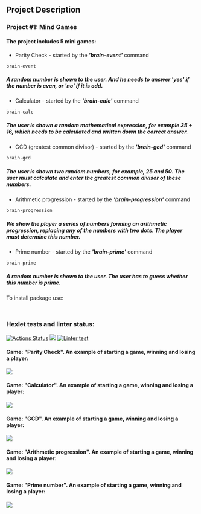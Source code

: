 ## Project Description

### Project #1: Mind Games
#### The project includes 5 mini games: 
- Parity Check - started by the ***'brain-event'*** command
```
brain-event

```

##### *A random number is shown to the user. And he needs to answer 'yes' if the number is even, or 'no' if it is odd.*
- Calculator - started by the ***'brain-calc'*** command
```
brain-calc

```

##### *The user is shown a random mathematical expression, for example 35 + 16, which needs to be calculated and written down the correct answer.*
- GCD (greatest common divisor) - started by the ***'brain-gcd'*** command
```
brain-gcd

```
##### *The user is shown two random numbers, for example, 25 and 50. The user must calculate and enter the greatest common divisor of these numbers.*
- Arithmetic progression - started by the ***'brain-progression'*** command
```
brain-progression

```

##### *We show the player a series of numbers forming an arithmetic progression, replacing any of the numbers with two dots. The player must determine this number.*
- Prime number - started by the ***'brain-prime'*** command
```
brain-prime

```
##### *A random number is shown to the user. The user has to guess whether this number is prime.*

To install package use: 
```


```



### Hexlet tests and linter status:
[![Actions Status](https://github.com/Dudewanted/python-project-lvl1/workflows/hexlet-check/badge.svg)](https://github.com/Dudewanted/python-project-lvl1/actions)
<a href="https://codeclimate.com/github/codeclimate/codeclimate/maintainability"><img src="https://api.codeclimate.com/v1/badges/a99a88d28ad37a79dbf6/maintainability" /></a>
[![Linter test](https://github.com/Dudewanted/python-project-lvl1/actions/workflows/github-linter.yml/badge.svg?branch=main&event=push)](https://github.com/Dudewanted/python-project-lvl1/actions/workflows/github-linter.yml)



#### Game: "Parity Check". An example of starting a game, winning and losing a player:
<a href="https://asciinema.org/a/488790" target="_blank"><img src="https://asciinema.org/a/488790.svg" /></a>

#### Game: "Calculator". An example of starting a game, winning and losing a player:
<a href="https://asciinema.org/a/mALlpBmKXfHK3Q3LeNZmUAzgq" target="_blank"><img src="https://asciinema.org/a/mALlpBmKXfHK3Q3LeNZmUAzgq.svg" /></a>

#### Game: "GCD". An example of starting a game, winning and losing a player:
<a href="https://asciinema.org/a/kOqwSQrzvUtO3nqxXLjfAb4yO" target="_blank"><img src="https://asciinema.org/a/kOqwSQrzvUtO3nqxXLjfAb4yO.svg" /></a>

#### Game: "Arithmetic progression". An example of starting a game, winning and losing a player:
<a href="https://asciinema.org/a/488790" target="_blank"><img src="https://asciinema.org/a/488790.svg" /></a>

#### Game: "Prime number". An example of starting a game, winning and losing a player:
<a href="https://asciinema.org/a/UUz66sx5S3YG7IwuWQL68rvga" target="_blank"><img src="https://asciinema.org/a/UUz66sx5S3YG7IwuWQL68rvga.svg" /></a>
